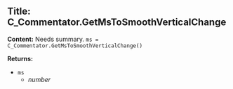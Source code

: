 ## Title: C_Commentator.GetMsToSmoothVerticalChange

**Content:**
Needs summary.
`ms = C_Commentator.GetMsToSmoothVerticalChange()`

**Returns:**
- `ms`
  - *number*